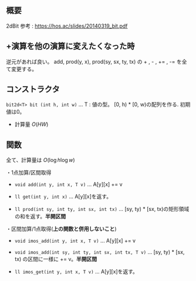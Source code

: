 ## 概要
2dBit
参考 : https://hos.ac/slides/20140319_bit.pdf 

## +演算を他の演算に変えたくなった時
逆元があれば良い。
add, prod(y, x), prod(sy, sx, ty, tx) の + , - , += , -= を全て変更する。

## コンストラクタ 
`bit2d<T> bit (int h, int w)` ... T : 値の型。 [0, h) * [0, w)の配列を作る. 初期値は0。 
- 計算量 $O(HW)$

## 関数
全て、計算量は $O(\log{h} \log{w})$  

・1点加算/区間取得
- `void add(int y, int x, T v)` ... A[y][x] += v
  
- `ll get(int y, int x)` ... A[y][x]を返す。
  
- `ll prod(int sy, int ty, int sx, int tx)` ... [sy, ty) * [sx, tx)の矩形領域の和を返す。**半開区間**

・区間加算/1点取得(**上の関数と併用しないこと**)
- `void imos_add(int y, int x, T v)` ... A[y][x] += v

- `void imos_add(int sy, int ty, int sx, int tx, T v)` ... [sy, ty) * [sx, tx) の区間に一様に += v。**半開区間**
  
- `ll imos_get(int y, int x, T v)` ... A[y][x]を返す。

